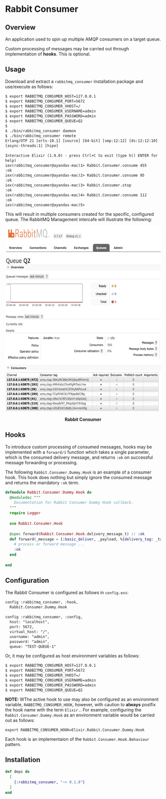 # Rabbit Consumer

## Overview

An application used to spin up multiple AMQP consumers on a target queue.

Custom processing of messages may be carried out through implementation of **hooks**. This is optional.

## Usage

Download and extract a `rabbitmq_consumer` installation package and use/execute as follows:

```
$ export RABBITMQ_CONSUMER_HOST=127.0.0.1
$ export RABBITMQ_CONSUMER_PORT=5672
$ export RABBITMQ_CONSUMER_VHOST=/
$ export RABBITMQ_CONSUMER_USERNAME=admin
$ export RABBITMQ_CONSUMER_PASSWORD=admin
$ export RABBITMQ_CONSUMER_QUEUE=Q2
$
$ ./bin/rabbitmq_consumer daemon
$ ./bin/rabbitmq_consumer remote
Erlang/OTP 21 [erts-10.1] [source] [64-bit] [smp:12:12] [ds:12:12:10] [async-threads:1] [hipe]

Interactive Elixir (1.9.0) - press Ctrl+C to exit (type h() ENTER for help)
iex(rabbitmq_consumer@ayandas-mac)1> Rabbit.Consumer.consume 455
:ok
iex(rabbitmq_consumer@ayandas-mac)2> Rabbit.Consumer.consume 95
:ok
iex(rabbitmq_consumer@ayandas-mac)3> Rabbit.Consumer.stop
:ok
iex(rabbitmq_consumer@ayandas-mac)4> Rabbit.Consumer.consume 112
:ok
iex(rabbitmq_consumer@ayandas-mac)5>

```

This will result in multiple consumers created for the specific, configured queue. The RabbitMQ Management intercafe will illustrate the following:

<p style="text-align:center"><img src="./priv/images/rabbit_consumer_ui.png" align="centre" height="600" width="600"></p>
<p style="text-align:center"><b>Rabbit Consumer</b>
</p>

## Hooks

To introduce custom processing of consumed messages, hooks may be implemented with a `forward/1` function which takes a single parameter, which is the consumed delivery message, and returns `:ok` on successful message forwarding or processing.

The following `Rabbit.Consumer.Dummy.Hook` is an example of a consumer hook. This hook does nothing but simply ignore the consumed message and returns the mandatory `:ok` term.

```elixir
defmodule Rabbit.Consumer.Dummy.Hook do
  @moduledoc """
    Documentation for Rabbit Consumer Dummy Hook callback.
  """
  require Logger

  use Rabbit.Consumer.Hook

  @spec forward(Rabbit.Consumer.Hook.delivery_message_t) :: :ok
  def forward(_message = {:basic_deliver, _payload, %{delivery_tag: _tag}}) do
    # process or forward message ...
    :ok
  end

end
```

## Configuration

The Rabbit Consumer is configured as follows in `config.exs`:

```
config :rabbitmq_consumer, :hook,
  Rabbit.Consumer.Dummy.Hook

config :rabbitmq_consumer, :config,
  host: "localhost",
  port: 5672,
  virtual_host: "/",
  username: "admin",
  password: "admin",
  queue: "TEST-QUEUE-1"
```

Or, it may be configured as host environment variables as follows:

```
$ export RABBITMQ_CONSUMER_HOST=127.0.0.1
$ export RABBITMQ_CONSUMER_PORT=5672
$ export RABBITMQ_CONSUMER_VHOST=/
$ export RABBITMQ_CONSUMER_USERNAME=admin
$ export RABBITMQ_CONSUMER_PASSWORD=admin
$ export RABBITMQ_CONSUMER_QUEUE=Q2
```

**NOTE:** WThe active hook to use may also be configured as an environment variable, `RABBITMQ_CONSUMER_HOOK`, however, with caution to **always** postfix the hook name with the term `Elixir.`. For example, configuring the `Rabbit.Consumer.Dummy.Hook` as an environment variable would be carried out as follows:

```
export RABBITMQ_CONSUMER_HOOK=Elixir.Rabbit.Consumer.Dummy.Hook
```

Each hook is an implementaion of the `Rabbit.Consumer.Hook.Behaviour` pattern.


## Installation


```elixir
def deps do
  [
    {:rabbitmq_consumer, "~> 0.1.0"}
  ]
end
```


